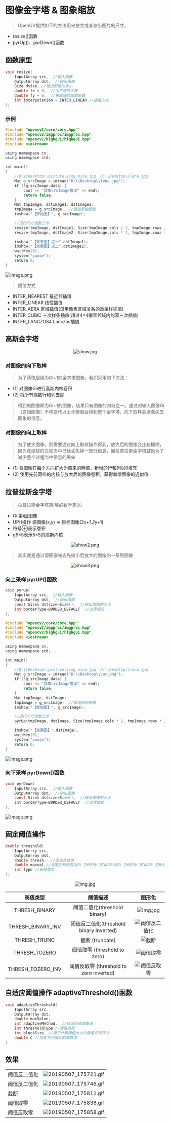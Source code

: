 # 图像金字塔 & 图象缩放

> OpenCV提供如下的方法用来放大或者缩小图片的尺寸。

+ resize()函数
+ pyrUp()、pyrDown()函数

## 函数原型

```c
void resize(
    InputArray src,  //输入图像
    OutputArray dst,  //输出图像
    Size dsize, //输出图像的大小
    double fx = 0,  //水平缩放系数
    double fy = 0,  //垂直轴的缩放系数
    int interpolation = INTER_LINEAR //插值方式
);
```

### 示例

```c
#include "opencv2/core/core.hpp""
#include "opencv2/imgproc/imgproc.hpp"
#include "opencv2/highgui/highgui.hpp"
#include <iostream>

using namespace cv;
using namespace std;

int main()
{
    //D:\\Desktop\\picture\\img_nice.jpg  D:\\Desktop\\lena.jpg
    Mat g_srcImage = imread("D:\\Desktop\\lena.jpg");
    if (!g_srcImage.data) {
        cout << "读取srcImage错误" << endl;
        return false;
    }
    Mat tmpImage, dstImage1, dstImage2;
    tmpImage = g_srcImage;  //赋值原始图像
    imshow("【原始图】", g_srcImage);

    //进行尺寸调整工作
    resize(tmpImage, dstImage1, Size(tmpImage.cols / 2, tmpImage.rows / 2), (0, 0), (0, 0), 3);
    resize(tmpImage, dstImage2, Size(tmpImage.cols * 2, tmpImage.rows * 2), (0, 0), (0, 0), 3);

    imshow("【效果图】之一",dstImage1);
    imshow("【效果图】之二",dstImage2);
    waitKey(0);
    system("pause");
    return 0;
}
```

![image.png](https://upload-images.jianshu.io/upload_images/9140378-bc065a9e5ae7c725.png?imageMogr2/auto-orient/strip%7CimageView2/2/w/440)

> 插值方式

+ INTER_NEAREST 最近邻插值
+ INTER_LINEAR  线性插值
+ INTER_AERA 区域插值(录用像素区域关系的重采样插值)
+ INTER_CUBIC 三次样条插值(超过4×4像素邻域内的双三次插值)
+ INTER_LANCZOS4 Lanczos插值

## 高斯金字塔

<div align="center">

![show.jpg](https://upload-images.jianshu.io/upload_images/9140378-b79c3166d267444a.jpg?imageMogr2/auto-orient/strip%7CimageView2/2/w/1240) </div>

### 对图像的向下取样

> 为了获取层级为Gi+1的金字塔图像，我们采用如下方法：

+ (1) 对图像Gi进行高斯内核卷积
+ (2) 将所有偶数行和列去除

> 得到的图像即为Gi+1的图像，结果只有图像的四分之一。通过对输入图像Gi（原始图像）不停迭代以上步骤就会得到整个金字塔，向下取样会逐渐失去图象的信息。

### 对图像的向上取样

> 为了放大图像，则需要通过向上取样操作得到，放大后的图像会比较模糊，因为在缩放的过程当中已经丢失掉一部分信息，而拉普拉斯金字塔就是为了减少整个过程当中信息的丢失

+ (1) 将图像在每个方向扩大为原来的两倍，新增的行和列以0填充
+ (2) 使用先前同样的内核与放大后的图像卷积，获得新增图像的近似值

## 拉普拉斯金字塔

> 拉普拉斯金字塔第i层的数学定义:

+ Gi 第i层图像
+ UP()操作 源图像(x,y) => 目标图像(2*x+1,2*y+1)
+ 符号⊕表示卷积
+ g5×5表示5×5的高斯内核

<div align="center">

![show2.png](https://upload-images.jianshu.io/upload_images/9140378-1a20304cd3304529.png?imageMogr2/auto-orient/strip%7CimageView2/2/w/1240)
</div>

> 其实就是通过源图像减去先缩小后放大的图像的一系列图像

<div align="center">

![show3.png](https://upload-images.jianshu.io/upload_images/9140378-6d9666b9be3a01e1.png?imageMogr2/auto-orient/strip%7CimageView2/2/w/440)</div>

### 向上采样 pyrUP()函数

```c
void pyrUp(
    InputArray src,  //输入图像
    OutputArray dst,  //输出图像
    const Size& dstsize=Size(),  //输出图像的大小
    int borderType=BORDER_DEFAULT  //边界模式
);
```

```c
#include "opencv2/core/core.hpp""
#include "opencv2/imgproc/imgproc.hpp"
#include "opencv2/highgui/highgui.hpp"
#include <iostream>

using namespace cv;
using namespace std;

int main()
{
    //D:\\Desktop\\picture\\img_nice.jpg  D:\\Desktop\\lena.jpg
    Mat g_srcImage = imread("D:\\Desktop\\cat.png");
    if (!g_srcImage.data) {
        cout << "读取srcImage错误" << endl;
        return false;
    }
    Mat tmpImage, dstImage;
    tmpImage = g_srcImage;  //赋值原始图像
    imshow("【原始图】", g_srcImage);

    //进行尺寸调整工作
    pyrUp(tmpImage, dstImage, Size(tmpImage.cols * 2, tmpImage.rows * 2));

    imshow("【效果图】",dstImage);
    waitKey(0);
    system("pause");
    return 0;
}
```

![image.png](https://upload-images.jianshu.io/upload_images/9140378-598fd08c55ef4f9f.png?imageMogr2/auto-orient/strip%7CimageView2/2/w/440)

### 向下采样 pyrDown()函数

```c
void pyrDown(
    InputArray src,  //输入图像
    OutputArray dst,  //输出图像
    const Size& dstsize=Size(),  //输出图像的大小
    int borderType=BORDER_DEFAULT  //边界模式
);
```


![image.png](https://upload-images.jianshu.io/upload_images/9140378-ece9e331acdfa41d.png?imageMogr2/auto-orient/strip%7CimageView2/2/w/440)

## 固定阈值操作

```c
double threshold(
    InputArrry src,
    OutputArray dst,
    double thresh,  //阈值具体值
    double maxval,//当第五和参数为CV_THRESH_BINARY或CV_THRESH_BINARY_INV时阈值类型时的最大值
    int type //阀值类型
);
```

<div align="center">

![img.jpg](https://upload-images.jianshu.io/upload_images/9140378-a6657fd4c28c7d0c.jpg?imageMogr2/auto-orient/strip%7CimageView2/2/w/440)</div>

|阀值类型|阈值描述|图形化|
|:--:|:--:|:--:|
|THRESH_BINARY|阈值二值化(threshold binary)|![img.jpg](https://upload-images.jianshu.io/upload_images/9140378-58c2a5e13181a8cf.jpg?imageMogr2/auto-orient/strip%7CimageView2/2/w/640)|
|THRESH_BINARY_INV|阈值反二值化(threshold binary Inverted)|![阈值反二值化](https://upload-images.jianshu.io/upload_images/9140378-6e2f4ae8d6600530.jpg?imageMogr2/auto-orient/strip%7CimageView2/2/w/640)|
|THRESH_TRUNC|截断 (truncate)|![截断](https://upload-images.jianshu.io/upload_images/9140378-adecec20c1a4c691.jpg?imageMogr2/auto-orient/strip%7CimageView2/2/w/1240)|
|THRESH_TOZERO|阈值取零 (threshold to zero)|![阈值取零](https://upload-images.jianshu.io/upload_images/9140378-b7fafeae6f96fd1e.jpg?imageMogr2/auto-orient/strip%7CimageView2/2/w/1240)|
|THRESH_TOZERO_INV|阈值反取零 (threshold to zero inverted)|![阈值反取零](https://upload-images.jianshu.io/upload_images/9140378-e4bdda63651b026b.jpg?imageMogr2/auto-orient/strip%7CimageView2/2/w/1240)|

## 自适应阈值操作 adaptiveThreshold()函数

```c
void adaptiveThreshold(
    InputArray src,
    OutputArray dst,
    double maxValue, 
    int adaptiveMethod,  //自适应阈值算法
    int thresholdType,//阈值类型
    int blockSize, //用于计算阈值大小的像素邻域尺寸
    double C //加权平均值后的常数值
)
```

## 效果

|||
|:--|:--|
|阈值反二值化|![20190507_175721.gif](https://upload-images.jianshu.io/upload_images/9140378-96b02c29c4bb0903.gif?imageMogr2/auto-orient/strip%7CimageView2/2/w/240)|
|阈值反二值化|![20190507_175746.gif](https://upload-images.jianshu.io/upload_images/9140378-57b0d09c0486c512.gif?imageMogr2/auto-orient/strip%7CimageView2/2/w/240)|
|截断|![20190507_175811.gif](https://upload-images.jianshu.io/upload_images/9140378-3a5b0eaf7b60f53f.gif?imageMogr2/auto-orient/strip%7CimageView2/2/w/240)|
|阈值取零|![20190507_175836.gif](https://upload-images.jianshu.io/upload_images/9140378-531df7356a4e8812.gif?imageMogr2/auto-orient/strip%7CimageView2/2/w/240)|
|阈值反取零|![20190507_175858.gif](https://upload-images.jianshu.io/upload_images/9140378-5ff1dbf621e4b2a8.gif?imageMogr2/auto-orient/strip%7CimageView2/2/w/20)|